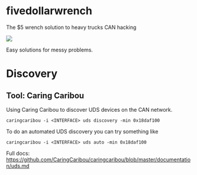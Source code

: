 # fivedollarwrench
The $5 wrench solution to heavy trucks CAN hacking

![](https://imgs.xkcd.com/comics/security.png)

Easy solutions for messy problems.

# Discovery

## Tool: Caring Caribou

Using Caring Caribou to discover UDS devices on the CAN network.
```
caringcaribou -i <INTERFACE> uds discovery -min 0x18daf100
```

To do an automated UDS discovery you can try something like
```
caringcaribou -i <INTERFACE> uds auto -min 0x18daf100 
```
Full docs:
https://github.com/CaringCaribou/caringcaribou/blob/master/documentation/uds.md
